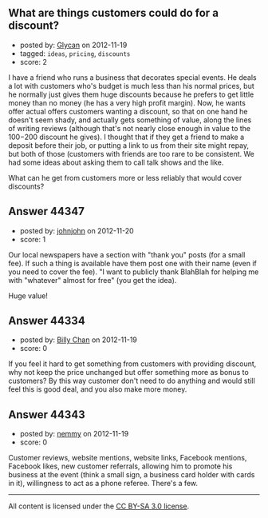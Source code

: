 ## What are things customers could do for a discount?

- posted by: [Glycan](https://stackexchange.com/users/-1/21674-glycan) on 2012-11-19
- tagged: `ideas`, `pricing`, `discounts`
- score: 2

I have a friend who runs a business that decorates special events. He deals a lot with customers who's budget is much less than his normal prices, but he normally just gives them huge discounts because he prefers to get little money than no money (he has a very high profit margin). Now, he wants offer actual offers customers wanting a discount, so that on one hand he doesn't seem shady, and actually gets something of value, along the lines of writing reviews (although that's not nearly close enough in value to the 100$-200$ discount he gives). I thought that if they get a friend to make a deposit before their job, or putting a link to us from their site might repay, but both of those (customers with friends  are too rare to be consistent. We had some ideas about asking them to call talk shows and the like.

What can he get from customers more or less reliably that would cover discounts?


## Answer 44347

- posted by: [johnjohn](https://stackexchange.com/users/-1/8738-johnjohn) on 2012-11-20
- score: 1

Our local newspapers have a section with "thank you" posts (for a small fee). If such a thing is available have them post one with their name (even if you need to cover the fee). "I want to publicly thank BlahBlah for helping me with "whatever" almost for free" (you get the idea).

Huge value!


## Answer 44334

- posted by: [Billy Chan](https://stackexchange.com/users/-1/21618-billy-chan) on 2012-11-19
- score: 0

If you feel it hard to get something from customers with providing discount, why not keep the price unchanged but offer something more as bonus to customers? By this way customer don't need to do anything and would still feel this is good deal, and you also make more money.


## Answer 44343

- posted by: [nemmy](https://stackexchange.com/users/-1/18084-nemmy) on 2012-11-19
- score: 0

Customer reviews, website mentions, website links, Facebook mentions, Facebook likes, new customer referrals, allowing him to promote his business at the event (think a small sign, a business card holder with cards in it), willingness to act as a phone referee.  There's a few.



---

All content is licensed under the [CC BY-SA 3.0 license](https://creativecommons.org/licenses/by-sa/3.0/).
